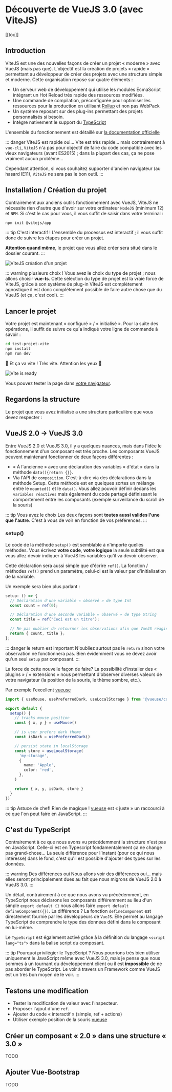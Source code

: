 # Découverte de VueJS 3.0 (avec ViteJS)

[[toc]]

## Introduction

ViteJS est une des nouvelles façons de créer un projet « moderne » avec VueJS (mais pas que). L'objectif est la création de projets « rapide » permettant au développeur de créer des projets avec une structure simple et moderne. Cette organisation repose sur quatre éléments :

- Un serveur web de développement qui utilise les modules EcmaScript intégrant un Hot Reload très rapide des ressources modifiées.
- Une commande de compilation, préconfigurée pour optimiser les ressources pour la production en utilisant [Rollup](https://rollupjs.org/) et non pas WebPack
- Un système reposant sur des plug-ins permettant des projets personnalisés si besoin.
- Intègre nativement le support du [TypeScript](https://www.typescriptlang.org/)

L'ensemble du fonctionnement est détaillé sur [la documentation officielle](https://vitejs.dev/)

::: danger ViteJS est rapide oui…
Vite est très rapide… mais contrairement à `vue-cli`, `ViteJS` n'a pas pour objectif de faire du code compatible avec les vieux navigateurs (avant ES2015) ; dans la plupart des cas, ça ne pose vraiment aucun problème…

Cependant attention, si vous souhaitez supporter d'ancien navigateur (au hasard IE11), `ViteJS` ne sera pas le bon outil.
:::

## Installation / Création du projet

Contrairement aux anciens outils fonctionnement avec VueJS, ViteJS ne nécessite rien d'autre que d'avoir sur votre ordinateur `NodeJS` (minimum 12) et `NPM`. Si c'est le cas pour vous, il vous suffit de saisir dans votre terminal :

```sh
npm init @vitejs/app
```

::: tip C'est interactif !
L'ensemble du processus est interactif ; il vous suffit donc de suivre les étapes pour créer un projet.

**Attention quand même**, le projet que vous allez créer sera situé dans le dossier courant.
:::

![ViteJS création d'un projet](./res/vitejs.png)

::: warning plusieurs choix !
Vous avez le choix du type de projet ; nous allons choisir **vue-ts**. Cette sélection du type de projet est la vraie force de ViteJS, grâce à son système de plug-in ViteJS est complètement agnostique il est donc complètement possible de faire autre chose que du VueJS (et ça, c'est cool).
:::

## Lancer le projet

Votre projet est maintenant « configuré » / « initialisé ». Pour la suite des opérations, il suffit de suivre ce qu'a indiqué votre ligne de commande à savoir :

```sh
cd test-projet-vite
npm install
npm run dev
```

🚀 Et ça va vite ! Très vite. Attention les yeux 🚀

![Vite is ready](./res/vitejs_ready.png)

Vous pouvez tester la page dans [votre navigateur](http://localhost:3000).

## Regardons la structure

Le projet que vous avez initialisé a une structure particulière que vous devez respecter :

## VueJS 2.0 -> VueJS 3.0

Entre VueJS 2.0 et VueJS 3.0, il y a quelques nuances, mais dans l'idée le fonctionnement d'un composant est très proche. Les composants VueJS peuvent maintenant fonctionner de deux façons différentes :

- « À l'ancienne » avec une déclaration des variables « d'état » dans la méthode `data(){return {}}`.
- Via l'API de `composition`. C'est-à-dire via des déclarations dans la méthode Setup. Cette méthode est en quelques sortes un mélange entre le `mounted()` et le `data()`. Vous allez pouvoir définir dedans les `variables réactives` mais également du code partagé définissant le comportement entre les composants (exemple surveillance du scroll de la souris)

::: tip Vous avez le choix
Les deux façons sont **toutes aussi valides l'une que l'autre**. C'est à vous de voir en fonction de vos préférences.
:::

### setup()

Le code de la méthode `setup()` est semblable à n'importe quelles méthodes. Vous écrivez **votre code**, **votre logique** la seule subtilité est que vous allez devoir indiquer à VueJS les variables qu'il va devoir observer.

Cette déclaration sera aussi simple que d'écrire `ref()`. La fonction / méthodes `ref()` prend un paramètre, celui-ci est la valeur par d'initialisation de la variable.

Un exemple sera bien plus parlant :

```typescript
setup: () => {
  // Déclaration d'une variable « observé » de type Int
  const count = ref(0);

  // Déclaration d'une seconde variable « observé » de type String
  const title = ref("Ceci est un titre");

  // Ne pas oublier de retourner les observations afin que VueJS réagisse au changement des variables en question.
  return { count, title };
};
```

::: danger le return est important
N'oubliez surtout pas le `return` sinon votre observation ne fonctionnera pas. Bien évidemment vous ne devez avoir qu'un seul `setup` par composant.
:::

La force de cette nouvelle façon de faire? La possibilité d'installer des « plugins » / « extensions » nous permettant d'observer diverses valeurs de votre navigateur (la position de la souris, le thème sombre, etc.).

Par exemple l'excellent [vueuse](https://github.com/vueuse/vueuse)

```typescript
import { useMouse, usePreferredDark, useLocalStorage } from '@vueuse/core'

export default {
  setup() {
    // tracks mouse position
    const { x, y } = useMouse()

    // is user prefers dark theme
    const isDark = usePreferredDark()

    // persist state in localStorage
    const store = useLocalStorage(
      'my-storage',
      {
        name: 'Apple',
        color: 'red',
      },
    )

    return { x, y, isDark, store }
  }
})
```

::: tip Astuce de chef!
Rien de magique ! [vueuse](https://github.com/vueuse/vueuse) est « juste » un raccourci à ce que l'on peut faire en JavaScript.
:::

## C'est du TypeScript

Contrairement à ce que nous avons vu précédemment la structure n'est pas en JavaScript. Celle-ci est en Typescript fondamentalement ça ne change pas grand-chose… La seule différence pour l'instant (pour ce qui nous intéresse) dans le fond, c'est qu'il est possible d'ajouter des types sur les données.

::: warning Des différences oui
Nous allons voir des différences oui… mais elles seront principalement dues au fait que nous migrons de VueJS 2.0 à VueJS 3.0.
:::

Un détail, contrairement à ce que nous avons vu précédemment, en TypeScript nous déclarons les composants différemment au lieu d'un simple `export default {}` nous allons faire `export default defineComponent({})`. La différence ? La fonction `defineComponent` est directement fournie par les développeurs de `VueJS`. Elle permet au langage TypeScript de comprendre le type des données défini dans le composant en lui-même.

Le `TypeScript` est également activé grâce à la définition du langage `<script lang="ts">` dans la balise script du composant.

::: tip Pourquoi privilégier le TypeScript ?
Nous pourrions très bien utiliser uniquement le JavaScript même avec VueJS 3.0, mais je pense que nous sommes à un tournant du développement client ou il est **impossible** de ne pas aborder le TypeScript. Le voir à travers un Framework comme VueJS est un très bon moyen de le voir.
:::

## Testons une modification

- Tester la modification de valeur avec l'inspecteur.
- Proposer l'ajout d'une `ref`.
- Ajouter du code « interactif » (simple, ref + actions)
- Utiliser exemple position de la souris [vueuse](https://github.com/vueuse/vueuse)

## Créer un composant « 2.0 » dans une structure « 3.0 »

TODO

## Ajouter Vue-Bootstrap

TODO
